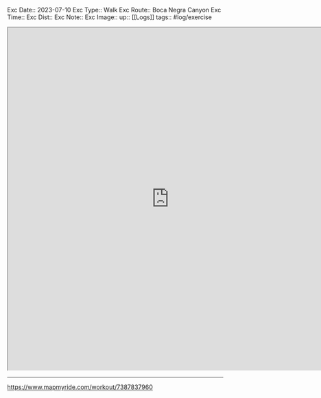 Exc Date::  2023-07-10
Exc Type:: Walk
Exc Route:: Boca Negra Canyon
Exc Time:: 
Exc Dist:: 
Exc Note:: 
Exc Image:: 
up:: [[Logs]]
tags:: #log/exercise 

<iframe height=800 width=750 src="https://www.mapmyride.com/workout/7387837960"></iframe>

---



https://www.mapmyride.com/workout/7387837960